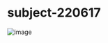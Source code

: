 # subject-220617

![image](https://user-images.githubusercontent.com/1501327/174046686-ec516c54-ae66-4079-9f15-b22361a317e6.png)
